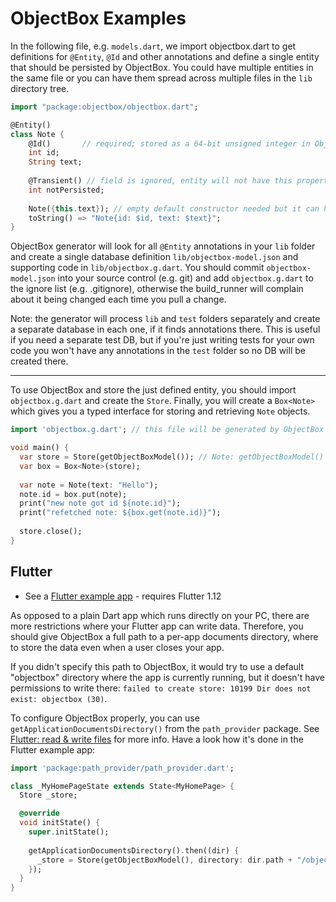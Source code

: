 ObjectBox Examples
==========================

In the following file, e.g. `models.dart`, we import objectbox.dart to get definitions for `@Entity`, 
`@Id` and other annotations and define a single entity that should be persisted by ObjectBox. You could have multiple 
entities in the same file or you can have them spread across multiple files in the `lib` directory tree. 

```dart
import "package:objectbox/objectbox.dart";

@Entity()
class Note {
    @Id()       // required; stored as a 64-bit unsigned integer in ObjectBox
    int id;
    String text;
    
    @Transient() // field is ignored, entity will not have this property
    int notPersisted;
    
    Note({this.text}); // empty default constructor needed but it can have optional args
    toString() => "Note{id: $id, text: $text}";
}
```

ObjectBox generator will look for all `@Entity` annotations in your `lib` folder and create a single database definition
`lib/objectbox-model.json` and supporting code in `lib/objectbox.g.dart`. 
You should commit `objectbox-model.json` into your source control (e.g. git) and add `objectbox.g.dart` to the ignore 
list (e.g. .gitignore), otherwise the build_runner will complain about it being changed each time you pull a change.

Note: the generator will process `lib` and `test` folders separately and create a separate database in each one, if it 
finds annotations there. This is useful if you need a separate test DB, but if you're just writing tests for your own 
code you won't have any annotations in the `test` folder so no DB will be created there.  

-------------------

To use ObjectBox and store the just defined entity, you should import `objectbox.g.dart` and create the `Store`.
Finally, you will create a `Box<Note>` which gives you a typed interface for storing and retrieving `Note` objects.

```dart
import 'objectbox.g.dart'; // this file will be generated by ObjectBox after running `pub run build_runner build`

void main() {
  var store = Store(getObjectBoxModel()); // Note: getObjectBoxModel() is generated for you in objectbox.g.dart
  var box = Box<Note>(store);
  
  var note = Note(text: "Hello");
  note.id = box.put(note);
  print("new note got id ${note.id}");
  print("refetched note: ${box.get(note.id)}");
  
  store.close();
}
```

Flutter
--------
* See a [Flutter example app](flutter/objectbox_demo) - requires Flutter 1.12

As opposed to a plain Dart app which runs directly on your PC, there are more restrictions where your Flutter app can 
write data. Therefore, you should give ObjectBox a full path to a per-app documents directory, where to store the data 
even when a user closes your app. 

If you didn't specify this path to ObjectBox, it would try to use a default "objectbox" directory where the app is 
currently running, but it doesn't have permissions to write there: `failed to create store: 10199 Dir does not exist: objectbox (30)`.

To configure ObjectBox properly, you can use `getApplicationDocumentsDirectory()` from the `path_provider` package. 
See [Flutter: read & write files](https://flutter.dev/docs/cookbook/persistence/reading-writing-files) for more info. 
Have a look how it's done in the Flutter example app:
```dart
import 'package:path_provider/path_provider.dart';

class _MyHomePageState extends State<MyHomePage> {
  Store _store;

  @override
  void initState() {
    super.initState();
    
    getApplicationDocumentsDirectory().then((dir) {
      _store = Store(getObjectBoxModel(), directory: dir.path + "/objectbox");
    });
  }
}
```